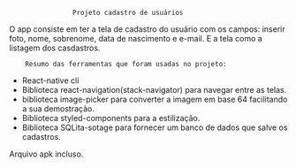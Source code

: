                     Projeto cadastro de usuários

O app consiste em ter a tela de cadastro do usuário com os campos:
inserir foto, nome, sobrenome, data de nascimento e e-mail. E a tela como a listagem dos casdastros.

        Resumo das ferramentas que foram usadas no projeto:

- React-native cli
- Biblioteca react-navigation(stack-navigator) para navegar entre as telas.
- biblioteca image-picker para converter a imagem em base 64 facilitando a sua demostração.
- Biblioteca styled-components para a estilização.
- Biblioteca SQLita-sotage para fornecer um banco de dados que salve os cadastros.

Arquivo apk incluso.
